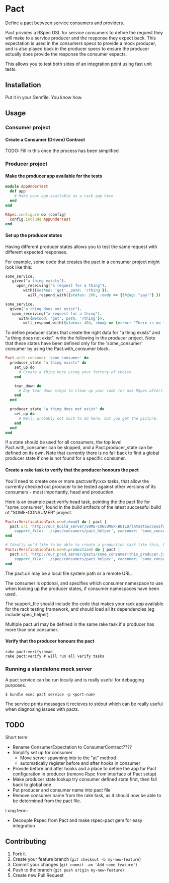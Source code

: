 # Pact

Define a pact between service consumers and providers.


Pact privides a RSpec DSL for service consumers to define the request they will make to a service producer and the
response they expect back. This expectation is used in the consumers specs to provide a mock producer, and is also
played back in the producer specs to ensure the producer actually does provide the response the consumer expects.

This allows you to test both sides of an integration point using fast unit tests.

## Installation

Put it in your Gemfile. You know how.

## Usage

### Consumer project

#### Create a Consumer (Driven) Contract

TODO: Fill in this once the process has been simplified

### Producer project

#### Make the producer app available for the tests

```ruby
module AppUnderTest
  def app
    # Make your app available as a rack app here
  end
end

RSpec.configure do |config|
  config.include AppUnderTest
end

```

#### Set up the producer states

Having different producer states allows you to test the same request with different expected responses.

For example, some code that creates the pact in a consumer project might look like this:

```ruby
some_service.
   given("a thing exists").
     upon_receiving("a request for a thing").
        with({method: 'get', path: '/thing'}).
          will_respond_with({status: 200, :body => {thing: "yay!"} })

some_service.
  given("a thing does not exist").
   upon_receiving("a request for a thing").
      with({method: 'get', path: '/thing'}).
        will_respond_with({status: 404, :body => {error: "There is no thing :("} })
```

To define producer states that create the right data for "a thing exists" and "a thing does not exist", write the following in the producer project. 
Note that these states have been defined only for the 'some_consumer' consumer by using the Pact.with_consumer block.


```ruby
Pact.with_consumer 'some_consumer' do
  producer_state "a thing exists" do
    set_up do
      # Create a thing here using your factory of choice
    end

    tear_down do
      # Any tear down steps to clean up your code (or use RSpec.after(:each))
    end
  end

  producer_state "a thing does not exist" do
    set_up do
      # Well, probably not much to do here, but you get the picture.
    end
  end
end

```

If a state should be used for all consumers, the top level Pact.with_consumer can be skipped, and a Pact.producer_state can be defined on its own. Note that currently there is no fall back to find a global producer state if one is not found for a specific consumer.

#### Create a rake task to verify that the producer honours the pact

You'll need to create one or more pact:verify:xxx tasks, that allow the currently checked out producer to be tested against other versions of its consumers - most importantly, head and production.

Here is an example pact:verify:head task, pointing the the pact file for "some_consumer", found in the build artifacts of the latest successful build of "SOME-CONSUMER" project.

```ruby
Pact::VerificationTask.new(:head) do | pact |
  pact.uri 'http://our_build_server/SOME-CONSUMER-BUILD/latestSuccessful/artifact/Pacts/some_consumer-this_producer.json',
    support_file: './spec/consumers/pact_helper', consumer: 'some_consumer'
end
```

```ruby
# Ideally we'd like to be able to create a production task like this, but firewalls are making this tricky right now.
Pact::VerificationTask.new(:production) do | pact |
  pact.uri 'http://our_prod_server/pacts/some_consumer-this_producer.json',
    support_file: './spec/consumers/pact_helper', consumer: 'some_consumer'
end
```

The pact.uri may be a local file system path or a remote URL.

The consumer is optional, and specifies which consumer namespace to use when looking up the producer states, if consumer namespaces have been used.

The support_file should include the code that makes your rack app available for the rack testing framework, and should load all its dependencies (eg include spec_helper)

Multiple pact.uri may be defined in the same rake task if a producer has more than one consumer.

#### Verify that the producer honours the pact

    rake pact:verify:head
    rake pact:verify # will run all verify tasks


### Running a standalone mock server
A pact service can be run locally and is really useful for debugging purposes.

    $ bundle exec pact service -p <port-num>

The service prints messages it recieves to stdout which can be really useful
when diagnosing issues with pacts.

## TODO

Short term:
- Rename ConsumerExpectation to ConsumerContract????
- Simplify set up for consumer
  - Move server spawning into to the "at" method
  - automatically register before and after hooks in consumer
- Provide before and after hooks and a place to define the app for Pact configuration in producer (remove Rspc from interface of Pact setup)
- Make producer state lookup try consumer defined state first, then fall back to global one
- Put producer and consumer name into pact file
- Remove consumer name from the rake task, as it should now be able to be determined from the pact file.

Long term:
- Decouple Rspec from Pact and make rspec-pact gem for easy integration


## Contributing

1. Fork it
2. Create your feature branch (`git checkout -b my-new-feature`)
3. Commit your changes (`git commit -am 'Add some feature'`)
4. Push to the branch (`git push origin my-new-feature`)
5. Create new Pull Request
